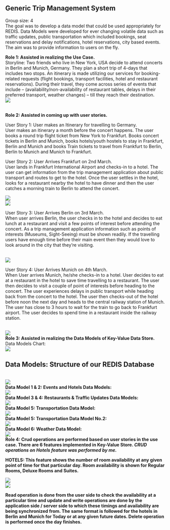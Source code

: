 <h2> Generic Trip Management System </h2>
<p>Group size: 4 <br>
The goal was to develop a data model that could be used appropriately for REDIS. Data Models were developed for ever changing volatile data such as traffic updates, public transportation which included bookings, seat reservations and delay notifications, hotel reservations, city based events. The aim was to provide information to users on the fly.</p> 
<p><b>Role 1: Assisted in realizing the Use Case. </b> <br>
Storyline: Two friends who live in New York, USA decide to attend concerts in Berlin and Munich, Germany. They plan a short trip of 4-days that includes two stops. An itinerary is made utilizing our services for booking-related requests (flight bookings, transport facilities, hotel and restaurant reservations). During their travel, they come across series of events that include – (availability/non-availability of restaurant tables, delays in their preferred transport, weather changes) – till they reach their destination. <br>
<img src="https://github.com/Kavana-CR/Generic-Trip-Management-System/blob/master/Use%20Case%20Chart.png"> </p> <br>
<b>Role 2: Assisted in coming up with user stories.</b><br>
<p>User Story 1: User makes an Itinerary for travelling to Germany.<br>
User makes an itinerary a month before the concert happens. The user books a round trip flight ticket from New York to Frankfurt. Books concert tickets in Berlin and Munich, books hotels/youth hostels to stay in Frankfurt, Berlin and Munich and books Train tickets to travel from Frankfurt to Berlin, Berlin to Munich and Munich to Frankfurt.</p> 
<p>User Story 2: User Arrives Frankfurt on 2nd March.<br>
User lands in Frankfurt International Airport and checks-in to a hotel. The user can get information from the trip management application about public transport and routes to get to the hotel. Once the user settles in the hotel, looks for a restaurant nearby the hotel to have dinner and then the user catches a morning train to Berlin to attend the concert.</p>
<img src="https://github.com/Kavana-CR/Generic-Trip-Management-System/blob/master/User%20Story2.PNG"> <br>
<img src="https://github.com/Kavana-CR/Generic-Trip-Management-System/blob/master/Scenario2.PNG"> <br>
<p>User Story 3: User Arrives Berlin on 3rd March.<br>
When user arrives Berlin, the user checks in to the hotel and decides to eat lunch at a restaurant and visit a few points of interest before attending the concert. As a trip management application information such as points of interests (Museums, Sight-Seeing) must be shown readily. If the travelling users have enough time before their main event then they would love to look around in the city that they’re visiting.</p><br>
<img src="https://github.com/Kavana-CR/Generic-Trip-Management-System/blob/master/User%20Story%203.PNG"> <br>
<p>User Story 4: User Arrives Munich on 4th March.<br>
When User arrives Munich, he/she checks-in to a hotel. User decides to eat at a restaurant in the hotel to save time travelling to a restaurant. The user then decides to visit a couple of point of interests before heading to the concert. The user experiences delays in public transport while heading back from the concert to the hotel. The user then checks-out of the hotel before noon the next day and heads to the central railway station of Munich. The user has close to 3 hours to wait for the train to go back to Frankfurt airport. The user decides to spend time in a restaurant inside the railway station.</p><br>
<img src="https://github.com/Kavana-CR/Generic-Trip-Management-System/blob/master/User%20Story%204.PNG"> <br>
<b>Role 3: Assisted in realizing the Data Models of Key-Value Data Store.</b><br>
Data Models Chart:<br>
<img src="https://github.com/Kavana-CR/Generic-Trip-Management-System/blob/master/datamodels.jpeg"><br>
<h2>Data Models: Structure of our REDIS Database</h2> <br>
<img src="https://github.com/Kavana-CR/Generic-Trip-Management-System/blob/master/Structure%20of%20Redis%20DB.png"><br>
<b> Data Model 1 & 2: Events and Hotels Data Models: <b/><br>
<img src="https://github.com/Kavana-CR/Generic-Trip-Management-System/blob/master/Events%26HotelsDataModels.PNG"><br>
<b> Data Model 3 & 4: Restaurants & Traffic Updates Data Models: <b/><br>
<img src="https://github.com/Kavana-CR/Generic-Trip-Management-System/blob/master/Restaurants%26TrafficUpdates.PNG"><br>
<b> Data Model 5: Transportation Data Model: <b/><br>
<img src="https://github.com/Kavana-CR/Generic-Trip-Management-System/blob/master/Transportation.PNG"><br>
<b> Data Model 5: Transportation Data Model No.2: <b/><br>
<img src="https://github.com/Kavana-CR/Generic-Trip-Management-System/blob/master/Transportation2.PNG"><br>
<b> Data Model 6: Weather Data Model: <b/><br>
<img src="https://github.com/Kavana-CR/Generic-Trip-Management-System/blob/master/Weather.PNG"><br>
<b>Role 4: Crud operations are performed based on user stories in the use case. There are 6 features implemented in Key-Value Store. <i>CRUD operations on Hotels feature was performed by me.</i></b> <br>
<p>HOTELS: This feature shows the number of room availability at any given point of time for that particular day. Room availability is shown for Regular Rooms, Deluxe Rooms and Suites.</p>
<img src="https://github.com/Kavana-CR/Generic-Trip-Management-System/blob/master/RedisClient-RoomAvailibility.PNG"> <br>
<img src="https://github.com/Kavana-CR/Generic-Trip-Management-System/blob/master/RoomAvailibility.PNG">
<p>Read operation is done from the user side to check the availability at a particular time and update and write operations are done by the application side / server side to which these timings and availability are being synchronized from. The same format is followed for the hotels in Berlin and Munich for Today or at any given future dates. Delete operation is performed once the day finishes.</p>











